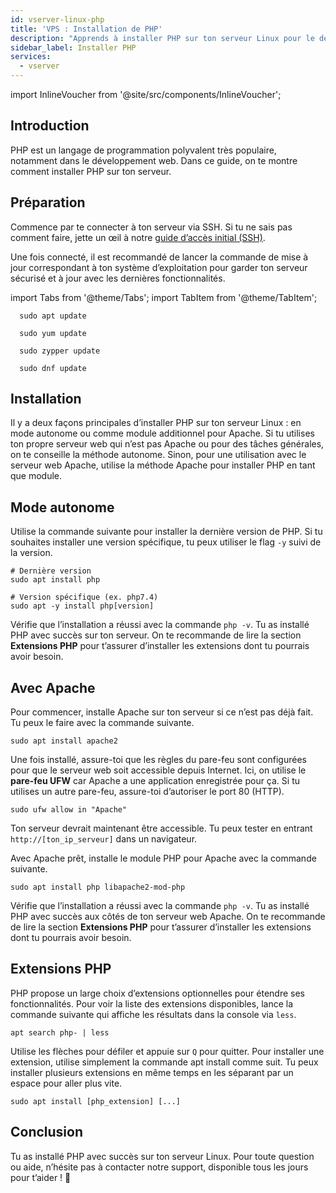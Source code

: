 ```yaml
---
id: vserver-linux-php
title: 'VPS : Installation de PHP'
description: "Apprends à installer PHP sur ton serveur Linux pour le développement web et optimise ta configuration pour Apache ou une utilisation autonome → Découvre-le maintenant"
sidebar_label: Installer PHP
services:
  - vserver
---
```


import InlineVoucher from '@site/src/components/InlineVoucher';

## Introduction

PHP est un langage de programmation polyvalent très populaire, notamment dans le développement web. Dans ce guide, on te montre comment installer PHP sur ton serveur.

<InlineVoucher />

## Préparation

Commence par te connecter à ton serveur via SSH. Si tu ne sais pas comment faire, jette un œil à notre [guide d’accès initial (SSH)](vserver-linux-ssh.md).

Une fois connecté, il est recommandé de lancer la commande de mise à jour correspondant à ton système d’exploitation pour garder ton serveur sécurisé et à jour avec les dernières fonctionnalités.

import Tabs from '@theme/Tabs';
import TabItem from '@theme/TabItem';

<Tabs>
<TabItem value="ubuntu-debian" label="Ubuntu & Debian" default>

```
  sudo apt update
```

</TabItem>
<TabItem value="centos" label="CentOS">

```
  sudo yum update
```

</TabItem>
<TabItem value="opensuse" label="OpenSUSE">

```
  sudo zypper update
```

</TabItem>
<TabItem value="fedora" label="Fedora">

```
  sudo dnf update
```

</TabItem>
</Tabs>

## Installation

Il y a deux façons principales d’installer PHP sur ton serveur Linux : en mode autonome ou comme module additionnel pour Apache. Si tu utilises ton propre serveur web qui n’est pas Apache ou pour des tâches générales, on te conseille la méthode autonome. Sinon, pour une utilisation avec le serveur web Apache, utilise la méthode Apache pour installer PHP en tant que module.

## Mode autonome

Utilise la commande suivante pour installer la dernière version de PHP. Si tu souhaites installer une version spécifique, tu peux utiliser le flag `-y` suivi de la version.
```
# Dernière version
sudo apt install php

# Version spécifique (ex. php7.4)
sudo apt -y install php[version]
```

Vérifie que l’installation a réussi avec la commande `php -v`. Tu as installé PHP avec succès sur ton serveur. On te recommande de lire la section **Extensions PHP** pour t’assurer d’installer les extensions dont tu pourrais avoir besoin.

## Avec Apache

Pour commencer, installe Apache sur ton serveur si ce n’est pas déjà fait. Tu peux le faire avec la commande suivante.
```
sudo apt install apache2
```

Une fois installé, assure-toi que les règles du pare-feu sont configurées pour que le serveur web soit accessible depuis Internet. Ici, on utilise le **pare-feu UFW** car Apache a une application enregistrée pour ça. Si tu utilises un autre pare-feu, assure-toi d’autoriser le port 80 (HTTP).
```
sudo ufw allow in "Apache"
```

Ton serveur devrait maintenant être accessible. Tu peux tester en entrant `http://[ton_ip_serveur]` dans un navigateur.

Avec Apache prêt, installe le module PHP pour Apache avec la commande suivante.
```
sudo apt install php libapache2-mod-php
```

Vérifie que l’installation a réussi avec la commande `php -v`. Tu as installé PHP avec succès aux côtés de ton serveur web Apache. On te recommande de lire la section **Extensions PHP** pour t’assurer d’installer les extensions dont tu pourrais avoir besoin.

## Extensions PHP

PHP propose un large choix d’extensions optionnelles pour étendre ses fonctionnalités. Pour voir la liste des extensions disponibles, lance la commande suivante qui affiche les résultats dans la console via `less`.

```
apt search php- | less
```

Utilise les flèches pour défiler et appuie sur `Q` pour quitter. Pour installer une extension, utilise simplement la commande apt install comme suit. Tu peux installer plusieurs extensions en même temps en les séparant par un espace pour aller plus vite.

```
sudo apt install [php_extension] [...]
```

## Conclusion

Tu as installé PHP avec succès sur ton serveur Linux. Pour toute question ou aide, n’hésite pas à contacter notre support, disponible tous les jours pour t’aider ! 🙂

<InlineVoucher />